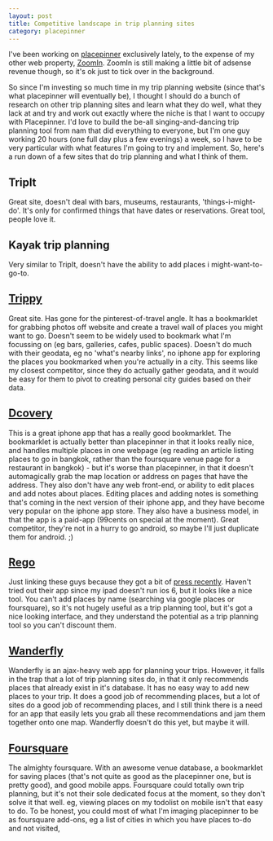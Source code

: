 ```yaml
---
layout: post
title: Competitive landscape in trip planning sites
category: placepinner
---
```


I've been working on [placepinner](https://www.placepinner.com/) exclusively lately, to the expense of my other web property, [ZoomIn](http://www.zoomin.co.nz/). ZoomIn is still making a little bit of adsense revenue though, so it's ok just to tick over in the background.

So since I'm investing so much time in my trip planning website (since that's what placepinner will eventually be), I thought I should do a bunch of research on other trip planning sites and learn what they do well, what they lack at and try and work out exactly where the niche is that I want to occupy with Placepinner. I'd love to build the be-all singing-and-dancing trip planning tool from nam that did everything to everyone, but I'm one guy working 20 hours (one full day plus a few evenings) a week, so I have to be very particular with what features I'm going to try and implement. So, here's a run down of a few sites that do trip planning and what I think of them.

## TripIt

Great site, doesn't deal with bars, museums, restaurants, 'things-i-might-do'. It's only for confirmed things that have dates or reservations. Great tool, people love it.

## Kayak trip planning

Very similar to TripIt, doesn't have the ability to add places i might-want-to-go-to.

## [Trippy](http://www.trippy.com/)

Great site. Has gone for the pinterest-of-travel angle. It has a bookmarklet for grabbing photos off website and create a travel wall of places you might want to go. Doesn't seem to be widely used to bookmark what I'm focussing on (eg bars, galleries, cafes, public spaces). Doesn't do much with their geodata, eg no 'what's nearby links', no iphone app for exploring the places you bookmarked when you're actually in a city. This seems like my closest competitor, since they do actually gather geodata, and it would be easy for them to pivot to creating personal city guides based on their data.

## [Dcovery](http://www.dcovery.com/)

This is a great iphone app that has a really good bookmarklet. The bookmarklet is actually better than placepinner in that it looks really nice, and handles multiple places in one webpage (eg reading an article listing places to go in bangkok, rather than the foursquare venue page for a restaurant in bangkok) - but it's worse than placepinner, in that it doesn't automagically grab the map location or address on pages that have the address. They also don't have any web front-end, or ability to edit places and add notes about places. Editing places and adding notes is something that's coming in the next version of their iphone app, and they have become very popular on the iphone app store. They also have a business model, in that the app is a paid-app (99cents on special at the moment). Great competitor, they're not in a hurry to go android, so maybe I'll just duplicate them for android. ;)

## [Rego](http://www.regoapp.com/)

Just linking these guys because they got a bit of [press recently](http://www.macgasm.net/2013/03/27/mans-map-app-blows-up-after-he-accidentally-names-it-butt-crack/). Haven't tried out their app since my ipad doesn't run ios 6, but it looks like a nice tool. You can't add places by name (searching via google places or foursquare), so it's not hugely useful as a trip planning tool, but it's got a nice looking interface, and they understand the potential as a trip planning tool so you can't discount them.

## [Wanderfly](http://www.wanderfly.com/)

Wanderfly is an ajax-heavy web app for planning your trips. However, it falls in the trap that a lot of trip planning sites do, in that it only recommends places that already exist in it's database. It has no easy way to add new places to your trip. It does a good job of recommending places, but a lot of sites do a good job of recommending places, and I still think there is a need for an app that easily lets you grab all these recommendations and jam them together onto one map. Wanderfly doesn't do this yet, but maybe it will.

## [Foursquare](https://foursquare.com/)

The almighty foursquare. With an awesome venue database, a bookmarklet for saving places (that's not quite as good as the placepinner one, but is pretty good), and good mobile apps. Foursquare could totally own trip planning, but it's not their sole dedicated focus at the moment, so they don't solve it that well. eg, viewing places on my todolist on mobile isn't that easy to do. To be honest, you could most of what I'm imaging placepinner to be as foursquare add-ons, eg a list of cities in which you have places to-do and not visited, 